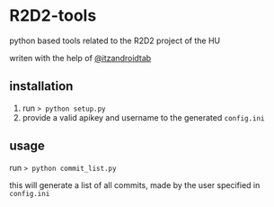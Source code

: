 # R2D2-tools

python based tools related to the R2D2 project of the HU

writen with the help of [@itzandroidtab](https://github.com/itzandroidtab)

## installation

1. run `> python setup.py`
2. provide a valid apikey and username to the generated `config.ini`

## usage

run `> python commit_list.py`

this will generate a list of all commits, made by the user specified in `config.ini`